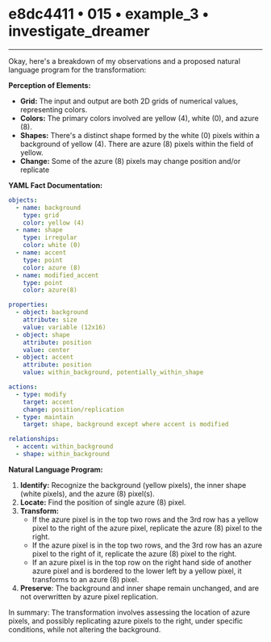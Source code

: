 # e8dc4411 • 015 • example_3 • investigate_dreamer

---
Okay, here's a breakdown of my observations and a proposed natural language program for the transformation:

**Perception of Elements:**

*   **Grid:** The input and output are both 2D grids of numerical values, representing colors.
*   **Colors:** The primary colors involved are yellow (4), white (0), and azure (8).
*   **Shapes:** There's a distinct shape formed by the white (0) pixels within a background of yellow (4). There are azure (8) pixels within the field of yellow.
*	**Change:** Some of the azure (8) pixels may change position and/or replicate

**YAML Fact Documentation:**



```yaml
objects:
  - name: background
    type: grid
    color: yellow (4)
  - name: shape
    type: irregular
    color: white (0)
  - name: accent
    type: point
    color: azure (8)
  - name: modified_accent
    type: point
    color: azure(8)

properties:
  - object: background
    attribute: size
    value: variable (12x16)
  - object: shape
    attribute: position
    value: center
  - object: accent
    attribute: position
    value: within_background, potentially_within_shape

actions:
  - type: modify
    target: accent
    change: position/replication
  - type: maintain
    target: shape, background except where accent is modified

relationships:
  - accent: within_background
  - shape: within_background
```



**Natural Language Program:**

1.  **Identify:** Recognize the background (yellow pixels), the inner shape (white pixels), and the azure (8) pixel(s).
2.  **Locate:** Find the position of single azure (8) pixel.
3.  **Transform:**
    *   If the azure pixel is in the top two rows and the 3rd row has a yellow pixel to the right of the azure pixel, replicate the azure (8) pixel to the right.
    *   If the azure pixel is in the top two rows, and the 3rd row has an azure pixel to the right of it, replicate the azure (8) pixel to the right.
    *   If an azure pixel is in the top row on the right hand side of another azure pixel and is bordered to the lower left by a yellow pixel, it transforms to an azure (8) pixel.
4. **Preserve**: The background and inner shape remain unchanged, and are not overwritten by azure pixel replication.

In summary: The transformation involves assessing the location of azure pixels, and possibly replicating azure pixels to the right, under specific conditions, while not altering the background.

